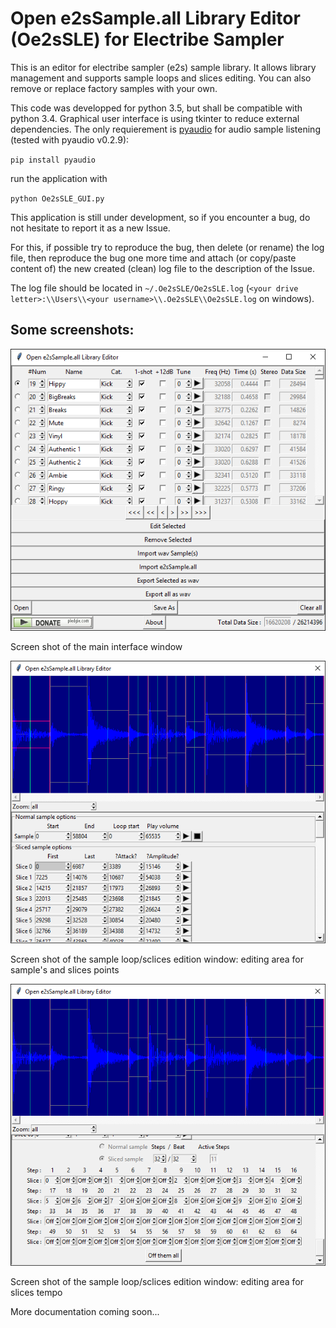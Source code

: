 # Open e2sSample.all Library Editor (Oe2sSLE) for Electribe Sampler

This is an editor for electribe sampler (e2s) sample library.
It allows library management and supports sample loops and slices editing.
You can also remove or replace factory samples with your own.

This code was developped for python 3.5, but shall be compatible with python 3.4.
Graphical user interface is using tkinter to reduce external dependencies. The only requierement is
[pyaudio](https://people.csail.mit.edu/hubert/pyaudio/) for audio sample listening (tested with pyaudio v0.2.9):

`pip install pyaudio`

run the application with

`python Oe2sSLE_GUI.py`

This application is still under development, so if you encounter a bug, do not hesitate to report it as a new Issue.

For this, if possible try to reproduce the bug, then delete (or rename) the log file, then reproduce the bug one more time and attach (or copy/paste content of) the new created (clean) log file to the
description of the Issue.

The log file should be located in `~/.Oe2sSLE/Oe2sSLE.log` (`<your drive letter>:\\Users\\<your username>\\.Oe2sSLE\\Oe2sSLE.log` on windows).


Some screenshots:
---

![Main window screenshot](doc/images/screenshot_main.png?raw=true "Screen shot of the main interface window")

Screen shot of the main interface window

![Sample edit window screenshot 1](doc/images/screenshot_slice_edit_1.png?raw=true "Screen shot of the sample loop/sclices edition window: editing area for sample's and slices points")

Screen shot of the sample loop/sclices edition window: editing area for sample's and slices points

![Sample edit window screenshot 2](doc/images/screenshot_slice_edit_2.png?raw=true "Screen shot of the sample loop/sclices edition window: editing area for slices tempo")

Screen shot of the sample loop/sclices edition window: editing area for slices tempo



More documentation coming soon...
